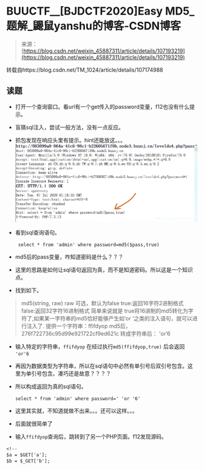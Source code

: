 <!--yml
category: 未分类
date: 2022-04-26 14:19:46
-->

# BUUCTF__[BJDCTF2020]Easy MD5_题解_鼹鼠yanshu的博客-CSDN博客

> 来源：[https://blog.csdn.net/weixin_45887311/article/details/107193219](https://blog.csdn.net/weixin_45887311/article/details/107193219)

转载自https://blog.csdn.net/TM_1024/article/details/107174988

## 读题

*   打开一个查询窗口。看url有一个get传入的password变量，f12也没有什么提示。

*   盲猜sql注入，尝试一般方法，没有一点反应。

*   抓包发现在响应头里有提示。hint还能放这。。。
    ![在这里插入图片描述](img/c838b4627a0a989b716d6046c5dfd7be.png)

*   看到sql查询语句。

    ```
     select * from 'admin' where password=md5($pass,true) 

    ```

*   md5后的pass变量，咋知道密码是什么？？？

*   这里的思路是如何让sql语句返回为真，而不是知道密码。所以这是一个知识点。

*   找到如下。

> md5(string, raw) raw 可选，默认为false
> true:返回16字符2进制格式
> false:返回32字符16进制格式
> 简单来说就是 true将16进制的md5转化为字符了,如果某一字符串的md5恰好能够产生如’or ’之类的注入语句，就可以进行注入了.
> 提供一个字符串：ffifdyop
> md5后，276f722736c95d99e921722cf9ed621c
> 转成字符串后： 'or’6

*   输入特定的字符串，`ffifdyop` 在经过执行`md5(ffifdyop,true)` 后会返回 `'or'6`

*   再因为数据类型为字符串，所以在sql语句中必然有单引号后双引号包含。这里为单引号包含。凑巧还是故意？？？？

*   所以构成返回为真的sql语句。

    ```
    select * from 'admin' where password=' 'or '6' 

    ```

*   这里其实就，不知道就做不出来。。。还可以这样。。。

*   后面就很简单了

*   输入`ffifdyop`查询后，跳转到了另一个PHP页面。f12发现源码。

```
<!--
$a = $GET['a'];
$b = $_GET['b']; 
```